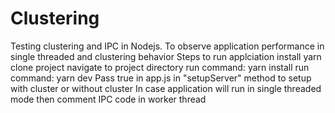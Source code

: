 # Clustering
Testing clustering and IPC in Nodejs. 
To observe application performance in single threaded and clustering behavior 
Steps to run applciation 
install yarn
clone project
navigate to project directory
run command: yarn install 
run command: yarn dev
Pass true in app.js in "setupServer" method to setup with cluster or without cluster
In case application will run in single threaded mode then comment IPC code in worker thread 
